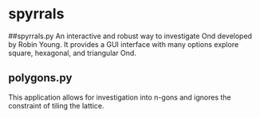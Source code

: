 # spyrrals

##spyrrals.py 
An interactive and robust way to investigate Ond developed
by Robin Young. It provides a GUI interface with many options
explore square, hexagonal, and triangular Ond.

## polygons.py
This application allows for investigation into n-gons and ignores
the constraint of tiling the lattice.

